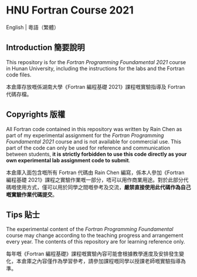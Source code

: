 # HNU Fortran Course 2021

English | 粵語（繁體）

## Introduction 簡要說明

This repository is for the *Fortran Programming Foundamental 2021* course in Hunan University, including the instructions for the labs and the Fortran code files.

本倉庫存放嘅係湖南大學《Fortran 編程基礎 2021》課程嘅實驗指導及 Fortran 代碼存檔。

## Copyrights 版權

All Fortran code contained in this repository was written by Rain Chen as part of my experimental assignment for the *Fortran Programming Foundamental 2021* course and is not available for commercial use. This part of the code can only be used for reference and communication between students, **it is strictly forbidden to use this code directly as your own experimental lab assignment code to submit**.

本倉庫入面包含嘅所有 Fortran 代碼由 Rain Chen 編寫，係本人參加《Fortran 編程基礎 2021》課程之實驗作業嘅一部分，唔可以用作商業用途。對於此部分代碼嘅使用方式，僅可以用於同學之間嘅參考及交流，**嚴禁直接使用此代碼作為自己嘅實驗作業代碼提交**。

## Tips 貼士

The experimental content of the *Fortran Programming Foundamental* course may change according to the teaching progress and arrangement every year. The contents of this repository are for learning reference only.

每年嘅《Fortran 編程基礎》課程嘅實驗內容可能會根據教學進度及安排發生變化，本倉庫之內容僅作為學習參考，請參加課程嘅同學以授課老師嘅實驗指導為準。
